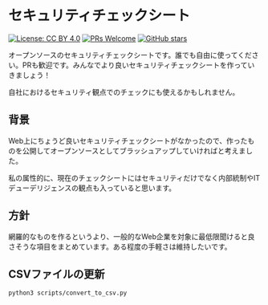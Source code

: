 # セキュリティチェックシート

[![License: CC BY 4.0](https://img.shields.io/badge/License-CC%20BY%204.0-lightgrey.svg)](LICENSE)
[![PRs Welcome](https://img.shields.io/badge/PRs-welcome-brightgreen.svg)](https://github.com/yuzoiwasaki/security-checksheet/pulls)
[![GitHub stars](https://img.shields.io/github/stars/yuzoiwasaki/security-checksheet.svg?style=social)](https://github.com/yuzoiwasaki/security-checksheet/stargazers)

オープンソースのセキュリティチェックシートです。誰でも自由に使ってください。PRも歓迎です。みんなでより良いセキュリティチェックシートを作っていきましょう！

自社におけるセキュリティ観点でのチェックにも使えるかもしれません。

## 背景
Web上にちょうど良いセキュリティチェックシートがなかったので、作ったものを公開してオープンソースとしてブラッシュアップしていければと考えました。

私の属性的に、現在のチェックシートにはセキュリティだけでなく内部統制やITデューデリジェンスの観点も入っていると思います。

## 方針
網羅的なものを作るというより、一般的なWeb企業を対象に最低限聞けると良さそうな項目をまとめています。ある程度の手軽さは維持したいです。

## CSVファイルの更新

```bash
python3 scripts/convert_to_csv.py
```